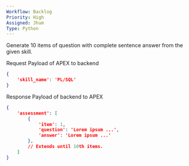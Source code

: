 ```yaml
---
Workflow: Backlog
Priority: High
Assigned: Jhum
Type: Python
---
```

Generate 10 items of question with complete sentence answer from the given skill.

Request Payload of APEX to backend
``` JSON
{
	'skill_name': 'PL/SQL'
}
```

Response Payload of backend to APEX
``` JSON
{
	'assessment': [
		{
			'item': 1,
			'question': 'Lorem ipsum ...',
			'answer': 'Lorem ipsum ...'
		},
		// Extends until 10th items.
	]
}
```

